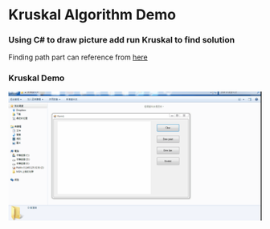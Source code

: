 # Kruskal Algorithm Demo

### Using C# to draw picture add run Kruskal to find solution

Finding path part can reference from [here](http://www.csie.ntnu.edu.tw/~u91029/SpanningTree.html#2)

### Kruskal Demo

![image](https://github.com/Ethonwu/Kruskal-algorithm-demo/blob/master/pic/algorithm.gif)
